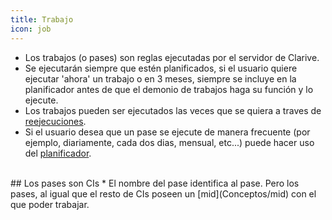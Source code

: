 ```yaml
---
title: Trabajo
icon: job
---
```

* Los trabajos (o pases) son reglas ejecutadas por el servidor de Clarive.
* Se ejecutarán siempre que estén planificados, si el usuario quiere ejecutar 'ahora' un trabajo o en 3 meses, siempre se incluye en la planificador antes de que el demonio de trabajos haga su función y lo ejecute.
* Los trabajos pueden ser ejecutados las veces que se quiera a traves de [reejecuciones](Conceptos/rerun).
* Si el usuario desea que un pase se ejecute de manera frecuente (por ejemplo, diariamente, cada dos dias, mensual, etc...) puede hacer uso del [planificador](Administracion/scheduler).

<br />
## Los pases son CIs
* El nombre del pase identifica al pase. Pero los pases, al igual que el resto de CIs poseen un [mid](Conceptos/mid) con el que poder trabajar.